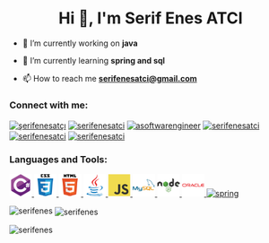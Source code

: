 <h1 align="center">Hi 👋, I'm Serif Enes ATCI</h1>

  -  🔭 I’m currently working on **java**

- 🌱 I’m currently learning **spring and sql**

- 📫 How to reach me **serifenesatci@gmail.com**

<h3 align="left">Connect with me:</h3>
<p align="left">
<a href="https://linkedin.com/in/şerifenesatçı" target="blank"><img align="center" src="https://raw.githubusercontent.com/rahuldkjain/github-profile-readme-generator/master/src/images/icons/Social/linked-in-alt.svg" alt="şerifenesatçı" height="30" width="40" /></a>
<a href="https://stackoverflow.com/users/serifenesatci" target="blank"><img align="center" src="https://raw.githubusercontent.com/rahuldkjain/github-profile-readme-generator/master/src/images/icons/Social/stack-overflow.svg" alt="serifenesatci" height="30" width="40" /></a>
<a href="https://instagram.com/asoftwarengineer" target="blank"><img align="center" src="https://raw.githubusercontent.com/rahuldkjain/github-profile-readme-generator/master/src/images/icons/Social/instagram.svg" alt="asoftwarengineer" height="30" width="40" /></a>
<a href="https://www.codechef.com/users/serifenesatci" target="blank"><img align="center" src="https://cdn.jsdelivr.net/npm/simple-icons@3.1.0/icons/codechef.svg" alt="serifenesatci" height="30" width="40" /></a>
<a href="https://www.hackerrank.com/serifenesatci" target="blank"><img align="center" src="https://raw.githubusercontent.com/rahuldkjain/github-profile-readme-generator/master/src/images/icons/Social/hackerrank.svg" alt="serifenesatci" height="30" width="40" /></a>
<a href="https://www.leetcode.com/serifenesatci" target="blank"><img align="center" src="https://raw.githubusercontent.com/rahuldkjain/github-profile-readme-generator/master/src/images/icons/Social/leet-code.svg" alt="serifenesatci" height="30" width="40" /></a>
</p>

<h3 align="left">Languages and Tools:</h3>
<p align="left"> <a href="https://www.w3schools.com/cs/" target="_blank" rel="noreferrer"> <img src="https://raw.githubusercontent.com/devicons/devicon/master/icons/csharp/csharp-original.svg" alt="csharp" width="40" height="40"/> </a> <a href="https://www.w3schools.com/css/" target="_blank" rel="noreferrer"> <img src="https://raw.githubusercontent.com/devicons/devicon/master/icons/css3/css3-original-wordmark.svg" alt="css3" width="40" height="40"/> </a> <a href="https://www.w3.org/html/" target="_blank" rel="noreferrer"> <img src="https://raw.githubusercontent.com/devicons/devicon/master/icons/html5/html5-original-wordmark.svg" alt="html5" width="40" height="40"/> </a> <a href="https://www.java.com" target="_blank" rel="noreferrer"> <img src="https://raw.githubusercontent.com/devicons/devicon/master/icons/java/java-original.svg" alt="java" width="40" height="40"/> </a> <a href="https://developer.mozilla.org/en-US/docs/Web/JavaScript" target="_blank" rel="noreferrer"> <img src="https://raw.githubusercontent.com/devicons/devicon/master/icons/javascript/javascript-original.svg" alt="javascript" width="40" height="40"/> </a> <a href="https://www.mysql.com/" target="_blank" rel="noreferrer"> <img src="https://raw.githubusercontent.com/devicons/devicon/master/icons/mysql/mysql-original-wordmark.svg" alt="mysql" width="40" height="40"/> </a> <a href="https://nodejs.org" target="_blank" rel="noreferrer"> <img src="https://raw.githubusercontent.com/devicons/devicon/master/icons/nodejs/nodejs-original-wordmark.svg" alt="nodejs" width="40" height="40"/> </a> <a href="https://www.oracle.com/" target="_blank" rel="noreferrer"> <img src="https://raw.githubusercontent.com/devicons/devicon/master/icons/oracle/oracle-original.svg" alt="oracle" width="40" height="40"/> </a> <a href="https://spring.io/" target="_blank" rel="noreferrer"> <img src="https://www.vectorlogo.zone/logos/springio/springio-icon.svg" alt="spring" width="40" height="40"/> </a> </p>

<p><img align="left" src="https://github-readme-stats.vercel.app/api/top-langs?username=serifenes&show_icons=true&locale=en&layout=compact" alt="serifenes" /></p>

<p>&nbsp;<img align="center" src="https://github-readme-stats.vercel.app/api?username=serifenes&show_icons=true&locale=en" alt="serifenes" /></p>

<p><img align="center" src="https://github-readme-streak-stats.herokuapp.com/?user=serifenes&" alt="serifenes" /></p>
